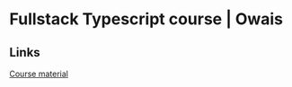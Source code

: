 # Fullstack Typescript course | Owais

## Links
[Course material](https://github.com/FullStackTypeScriptCourse/course_material)